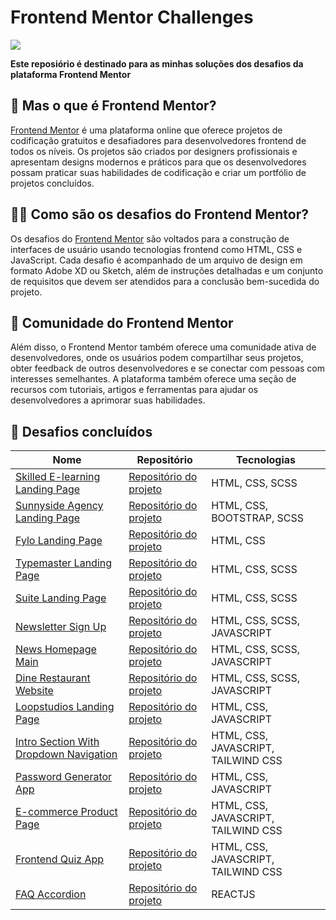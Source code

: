 # Frontend Mentor Challenges
<img src= "https://res.cloudinary.com/dz209s6jk/image/upload/v1585172856/Meta/meta-homepage.png">

**Este reposiório é destinado para as minhas soluções dos desafios da plataforma Frontend Mentor**

## 🤔 Mas o que é Frontend Mentor?
<a href ="https://www.frontendmentor.io">Frontend Mentor</a> é uma plataforma online que oferece projetos de codificação gratuitos e desafiadores para desenvolvedores frontend de todos os níveis. Os projetos são criados por designers profissionais e apresentam designs modernos e práticos para que os desenvolvedores possam praticar suas habilidades de codificação e criar um portfólio de projetos concluídos.

## 🤷‍♂️ Como são os desafios do Frontend Mentor?
Os desafios do <a href ="https://www.frontendmentor.io">Frontend Mentor</a> são voltados para a construção de interfaces de usuário usando tecnologias frontend como HTML, CSS e JavaScript. Cada desafio é acompanhado de um arquivo de design em formato Adobe XD ou Sketch, além de instruções detalhadas e um conjunto de requisitos que devem ser atendidos para a conclusão bem-sucedida do projeto.

## 🤝 Comunidade do Frontend Mentor
Além disso, o Frontend Mentor também oferece uma comunidade ativa de desenvolvedores, onde os usuários podem compartilhar seus projetos, obter feedback de outros desenvolvedores e se conectar com pessoas com interesses semelhantes. A plataforma também oferece uma seção de recursos com tutoriais, artigos e ferramentas para ajudar os desenvolvedores a aprimorar suas habilidades.

## 🚀 Desafios concluídos

|Nome|Repositório|Tecnologias |
|---|---|---|
|  [Skilled E-learning Landing Page](https://gabrielalencs.github.io/Frontend-Mentor-Challenges/Skilled%20E-learning%20Landing%20Page/) |[Repositório do projeto](https://github.com/gabrielalencs/Frontend-Mentor-Challenges/tree/main/Skilled%20E-learning%20Landing%20Page)| HTML, CSS, SCSS |
| [Sunnyside Agency Landing Page](https://gabrielalencs.github.io/Frontend-Mentor-Challenges/Sunnyside%20Agency%20Landing%20Page/) |[Repositório do projeto](https://github.com/gabrielalencs/Frontend-Mentor-Challenges/tree/main/Sunnyside%20Agency%20Landing%20Page) | HTML, CSS, BOOTSTRAP, SCSS|
|  [Fylo Landing Page](https://gabrielalencs.github.io/Frontend-Mentor-Challenges/Fylo%20Landing%20Page/) |[Repositório do projeto](https://github.com/gabrielalencs/Frontend-Mentor-Challenges/tree/main/Fylo%20Landing%20Page) | HTML, CSS |
|  [Typemaster Landing Page](https://gabrielalencs.github.io/Frontend-Mentor-Challenges/Typemaster%20Landing%20Page/)|[Repositório do projeto](https://github.com/gabrielalencs/Frontend-Mentor-Challenges/tree/main/Typemaster%20Landing%20Page) | HTML, CSS, SCSS |
|  [Suite Landing Page](https://gabrielalencs.github.io/Frontend-Mentor-Challenges/Suite%20Landing%20Page/)|[Repositório do projeto](https://github.com/gabrielalencs/Frontend-Mentor-Challenges/tree/main/Suite%20Landing%20Page) | HTML, CSS, SCSS |
|  [Newsletter Sign Up](https://gabrielalencs.github.io/Frontend-Mentor-Challenges/Newsletter%20Sign%20Up/)|[Repositório do projeto](https://github.com/gabrielalencs/Frontend-Mentor-Challenges/tree/main/Newsletter%20Sign%20Up) | HTML, CSS, SCSS, JAVASCRIPT |
|  [News Homepage Main](https://gabrielalencs.github.io/Frontend-Mentor-Challenges/News%20Homepage%20Main/)|[Repositório do projeto](https://github.com/gabrielalencs/Frontend-Mentor-Challenges/tree/main/News%20Homepage%20Main) | HTML, CSS, SCSS, JAVASCRIPT |
|  [Dine Restaurant Website](https://gabrielalencs.github.io/Frontend-Mentor-Challenges/Dine%20Restaurant%20Website/)|[Repositório do projeto](https://github.com/gabrielalencs/Frontend-Mentor-Challenges/tree/main/Dine%20Restaurant%20Website) | HTML, CSS, SCSS, JAVASCRIPT |
|  [Loopstudios Landing Page](https://gabrielalencs.github.io/Frontend-Mentor-Challenges/Loopstudios%20Landing%20Page/)|[Repositório do projeto](https://github.com/gabrielalencs/Frontend-Mentor-Challenges/tree/main/Loopstudios%20Landing%20Page) | HTML, CSS, JAVASCRIPT |
|  [Intro Section With Dropdown Navigation](https://gabrielalencs.github.io/Frontend-Mentor-Challenges/Intro%20Section%20With%20Dropdown%20Navigation/src/index.html)|[Repositório do projeto](https://github.com/gabrielalencs/Frontend-Mentor-Challenges/tree/main/Intro%20Section%20With%20Dropdown%20Navigation) | HTML, CSS, JAVASCRIPT, TAILWIND CSS |
|  [Password Generator App](https://gabrielalencs.github.io/Frontend-Mentor-Challenges/Password%20Generator%20App/)|[Repositório do projeto](https://github.com/gabrielalencs/Frontend-Mentor-Challenges/tree/main/Password%20Generator%20App) | HTML, CSS, JAVASCRIPT |
|  [E-commerce Product Page](https://gabrielalencs.github.io/Frontend-Mentor-Challenges/E-commerce%20Product%20Page/)|[Repositório do projeto](https://github.com/gabrielalencs/Frontend-Mentor-Challenges/tree/main/E-commerce%20Product%20Page) | HTML, CSS, JAVASCRIPT, TAILWIND CSS |
|  [Frontend Quiz App](https://frontend-mentor-quiz.vercel.app/)|[Repositório do projeto](https://github.com/gabrielalencs/Frontend-Mentor-Challenges/tree/main/Frontend-Quiz-App) | HTML, CSS, JAVASCRIPT, TAILWIND CSS |
|  [FAQ Accordion](https://faq-accordion-frontend.vercel.app/)|[Repositório do projeto](https://github.com/gabrielalencs/Frontend-Mentor-Challenges/tree/main/FAQ-Accordion) | REACTJS |
